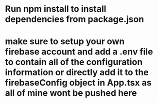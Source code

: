 # Run npm install to install dependencies from package.json

# make sure to setup your own firebase account and add a .env file to contain all of the configuration information or directly add it to the firebaseConfig object in App.tsx as all of mine wont be pushed here
